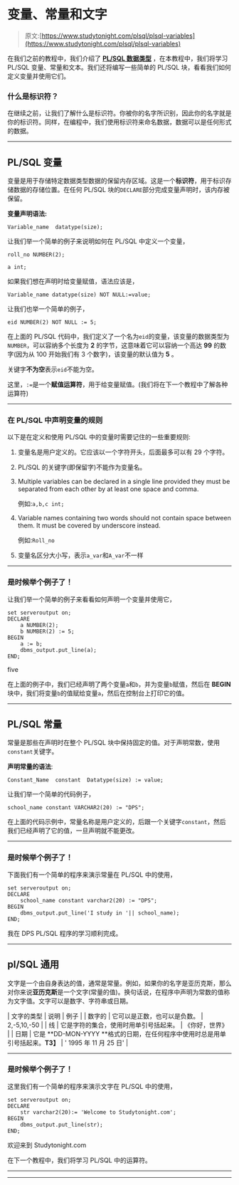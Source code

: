 # 变量、常量和文字

> 原文:[https://www.studytonight.com/plsql/plsql-variables](https://www.studytonight.com/plsql/plsql-variables)

在我们之前的教程中，我们介绍了 [**PL/SQL 数据类型**](datatype-in-plsql) ，在本教程中，我们将学习 PL/SQL 变量、常量和文本。我们还将编写一些简单的 PL/SQL 块，看看我们如何定义变量并使用它们。

### 什么是标识符？

在继续之前，让我们了解什么是标识符。你被你的名字所识别，因此你的名字就是你的标识符。同样，在编程中，我们使用标识符来命名数据，数据可以是任何形式的数据。

* * *

## PL/SQL 变量

变量是用于存储特定数据类型数据的保留内存区域。这是一个**标识符**，用于标识存储数据的存储位置。在任何 PL/SQL 块的`DECLARE`部分完成变量声明时，该内存被保留。

**变量声明语法:**

```
Variable_name  datatype(size);
```

让我们举一个简单的例子来说明如何在 PL/SQL 中定义一个变量，

```
roll_no NUMBER(2);

a int;
```

如果我们想在声明时给变量赋值，语法应该是，

```
Variable_name datatype(size) NOT NULL:=value;
```

让我们也举一个简单的例子，

```
eid NUMBER(2) NOT NULL := 5;
```

在上面的 PL/SQL 代码中，我们定义了一个名为`eid`的变量，该变量的数据类型为`NUMBER`，可以容纳多个长度为 **2** 的字节，这意味着它可以容纳一个高达 **99** 的数字(因为从 100 开始我们有 3 个数字)，该变量的默认值为 **5** 。

关键字**不为空**表示`eid`不能为空。

这里，`:=`是一个**赋值运算符**，用于给变量赋值。(我们将在下一个教程中了解各种运算符)

* * *

### 在 PL/SQL 中声明变量的规则

以下是在定义和使用 PL/SQL 中的变量时需要记住的一些重要规则:

1.  变量名是用户定义的。它应该以一个字符开头，后面最多可以有 29 个字符。
2.  PL/SQL 的关键字(即保留字)不能作为变量名。
3.  Multiple variables can be declared in a single line provided they must be separated from each other by at least one space and comma.

    例如:`a,b,c int;`

4.  Variable names containing two words should not contain space between them. It must be covered by underscore instead.

    例如:`Roll_no`

5.  变量名区分大小写，表示`a_var`和`A_var`不一样

* * *

### 是时候举个例子了！

让我们举一个简单的例子来看看如何声明一个变量并使用它，

```
set serveroutput on;
DECLARE
	a NUMBER(2);
	b NUMBER(2) := 5;
BEGIN
	a := b;
	dbms_output.put_line(a);
END; 
```

five

在上面的例子中，我们已经声明了两个变量`a`和`b`，并为变量`b`赋值，然后在 **BEGIN** 块中，我们将变量`b`的值赋给变量`a`，然后在控制台上打印它的值。

* * *

## PL/SQL 常量

常量是那些在声明时在整个 PL/SQL 块中保持固定的值。对于声明常数，使用`constant`关键字。

**声明常量的语法**:

```
Constant_Name  constant  Datatype(size) := value;
```

让我们举一个简单的代码例子，

```
school_name constant VARCHAR2(20) := "DPS";
```

在上面的代码示例中，常量名称是用户定义的，后跟一个关键字`constant`，然后我们已经声明了它的值，一旦声明就不能更改。

* * *

### 是时候举个例子了！

下面我们有一个简单的程序来演示常量在 PL/SQL 中的使用，

```
set serveroutput on;
DECLARE
	school_name constant varchar2(20) := "DPS";
BEGIN
	dbms_output.put_line('I study in '|| school_name);
END; 
```

我在 DPS PL/SQL 程序的学习顺利完成。

* * *

## pl/SQL 通用

文字是一个由自身表达的值，通常是常量。例如，如果你的名字是亚历克斯，那么对你来说**亚历克斯**是一个文字(常量的值)。换句话说，在程序中声明为常数的值称为文字值。文字可以是数字、字符串或日期。

| 文字的类型 | 说明 | 例子 |
| 数字的 | 它可以是正数，也可以是负数。 | 2,-5,10,-50 |
| 线 | 它是字符的集合，使用时用单引号括起来。 | 《你好，世界》 |
| 日期 | 它是 **DD-MON-YYYY **格式的日期，在任何程序中使用时总是用单引号括起来。**T3】** | ' 1995 年 11 月 25 日' |

* * *

### 是时候举个例子了！

这里我们有一个简单的程序来演示文字在 PL/SQL 中的使用，

```
set serveroutput on;
DECLARE
	str varchar2(20):= 'Welcome to Studytonight.com';
BEGIN
	dbms_output.put_line(str);
END; 
```

欢迎来到 Studytonight.com

在下一个教程中，我们将学习 PL/SQL 中的运算符。

* * *

* * *